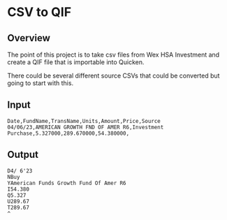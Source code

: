 # CSV to QIF

## Overview

The point of this project is to take csv files from Wex HSA Investment and create a QIF file that is importable into Quicken.

There could be several different source CSVs that could be converted but going to start with this.

## Input
```
Date,FundName,TransName,Units,Amount,Price,Source  
04/06/23,AMERICAN GROWTH FND OF AMER R6,Investment Purchase,5.327000,289.670000,54.380000,
```

## Output
```
D4/ 6'23
NBuy
YAmerican Funds Growth Fund Of Amer R6
I54.380
Q5.327 
U289.67
T289.67
^
```
